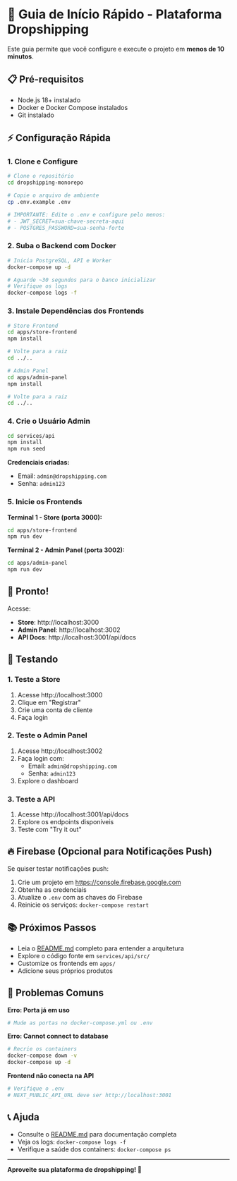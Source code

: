 # 🚀 Guia de Início Rápido - Plataforma Dropshipping

Este guia permite que você configure e execute o projeto em **menos de 10 minutos**.

## 📋 Pré-requisitos

- Node.js 18+ instalado
- Docker e Docker Compose instalados
- Git instalado

## ⚡ Configuração Rápida

### 1. Clone e Configure

```bash
# Clone o repositório
cd dropshipping-monorepo

# Copie o arquivo de ambiente
cp .env.example .env

# IMPORTANTE: Edite o .env e configure pelo menos:
# - JWT_SECRET=sua-chave-secreta-aqui
# - POSTGRES_PASSWORD=sua-senha-forte
```

### 2. Suba o Backend com Docker

```bash
# Inicia PostgreSQL, API e Worker
docker-compose up -d

# Aguarde ~30 segundos para o banco inicializar
# Verifique os logs
docker-compose logs -f
```

### 3. Instale Dependências dos Frontends

```bash
# Store Frontend
cd apps/store-frontend
npm install

# Volte para a raiz
cd ../..

# Admin Panel
cd apps/admin-panel
npm install

# Volte para a raiz
cd ../..
```

### 4. Crie o Usuário Admin

```bash
cd services/api
npm install
npm run seed
```

**Credenciais criadas:**
- Email: `admin@dropshipping.com`
- Senha: `admin123`

### 5. Inicie os Frontends

**Terminal 1 - Store (porta 3000):**
```bash
cd apps/store-frontend
npm run dev
```

**Terminal 2 - Admin Panel (porta 3002):**
```bash
cd apps/admin-panel
npm run dev
```

## 🎉 Pronto!

Acesse:
- **Store**: http://localhost:3000
- **Admin Panel**: http://localhost:3002
- **API Docs**: http://localhost:3001/api/docs

## 🧪 Testando

### 1. Teste a Store

1. Acesse http://localhost:3000
2. Clique em "Registrar"
3. Crie uma conta de cliente
4. Faça login

### 2. Teste o Admin Panel

1. Acesse http://localhost:3002
2. Faça login com:
   - Email: `admin@dropshipping.com`
   - Senha: `admin123`
3. Explore o dashboard

### 3. Teste a API

1. Acesse http://localhost:3001/api/docs
2. Explore os endpoints disponíveis
3. Teste com "Try it out"

## 🔥 Firebase (Opcional para Notificações Push)

Se quiser testar notificações push:

1. Crie um projeto em https://console.firebase.google.com
2. Obtenha as credenciais
3. Atualize o `.env` com as chaves do Firebase
4. Reinicie os serviços: `docker-compose restart`

## 📚 Próximos Passos

- Leia o [README.md](./README.md) completo para entender a arquitetura
- Explore o código fonte em `services/api/src/`
- Customize os frontends em `apps/`
- Adicione seus próprios produtos

## 🐛 Problemas Comuns

**Erro: Porta já em uso**
```bash
# Mude as portas no docker-compose.yml ou .env
```

**Erro: Cannot connect to database**
```bash
# Recrie os containers
docker-compose down -v
docker-compose up -d
```

**Frontend não conecta na API**
```bash
# Verifique o .env
# NEXT_PUBLIC_API_URL deve ser http://localhost:3001
```

## 📞 Ajuda

- Consulte o [README.md](./README.md) para documentação completa
- Veja os logs: `docker-compose logs -f`
- Verifique a saúde dos containers: `docker-compose ps`

---

**Aproveite sua plataforma de dropshipping! 🎊**
